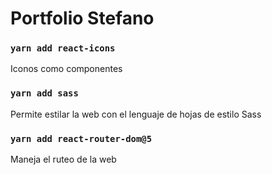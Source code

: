 # Portfolio Stefano

### `yarn add react-icons`

Iconos como componentes

### `yarn add sass`

Permite estilar la web con el lenguaje de hojas de estilo Sass

### `yarn add react-router-dom@5`

Maneja el ruteo de la web
